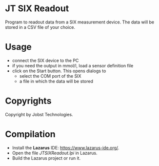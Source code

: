 # JT SIX Readout

Program to readout data from a SIX measurement device.
The data will be stored in a CSV file of your choice.

# Usage

- connect the SIX device to the PC
- if you need the output in mmol/l, load a sensor definition file
- click on the Start button. This opens dialogs to
  - select the COM port of the SIX
  - a file in which the data will be stored

# Copyrights

Copyright by Jobst Technologies.

# Compilation

- Install the **Lazarus** IDE: https://www.lazarus-ide.org/.
- Open the file *JTSIXReadout.lpi* in Lazarus.
- Build the Lazarus project or run it.
